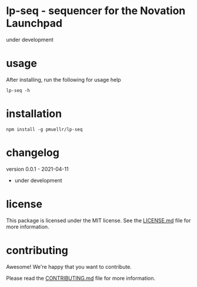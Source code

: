 lp-seq - sequencer for the Novation Launchpad
================================================================================

under development


usage
================================================================================

After installing, run the following for usage help

    lp-seq -h


installation
================================================================================

    npm install -g pmuellr/lp-seq


changelog
================================================================================

version 0.0.1 - 2021-04-11

- under development


license
================================================================================

This package is licensed under the MIT license.  See the [LICENSE.md][] file
for more information.


contributing
================================================================================

Awesome!  We're happy that you want to contribute.

Please read the [CONTRIBUTING.md][] file for more information.


[LICENSE.md]: LICENSE.md
[CONTRIBUTING.md]: CONTRIBUTING.md
[CHANGELOG.md]: CHANGELOG.md